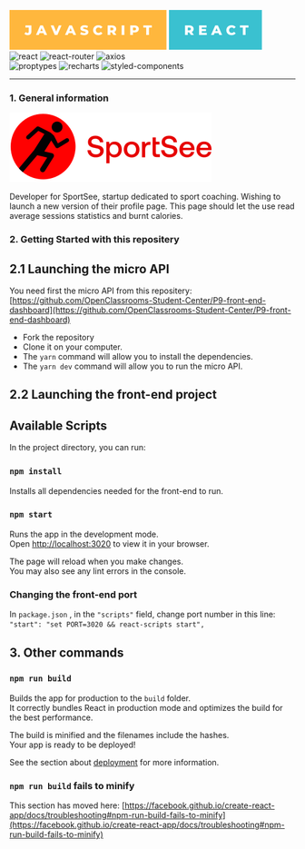 ![JAVASCRIPT](./src/assets/badges/-javascript.svg)
![REACT](./src/assets/badges/-react.svg)
<br>
![react](https://img.shields.io/badge/react-18.2.0-18a7d6?style=for-the-badge&logo=react)
![react-router](https://img.shields.io/badge/react%20router-6.9.0-red?style=for-the-badge&logo=reactrouter)
![axios](https://img.shields.io/badge/axios-1.3.4-blueviolet?style=for-the-badge&logo=axios)
<br>
![proptypes](https://img.shields.io/badge/prop--types-15.8.1-teal?style=for-the-badge&logo=react)
![recharts](https://img.shields.io/badge/recharts-2.4.3-green?style=for-the-badge&logo=react)
![styled-components](https://img.shields.io/badge/styled--components-5.3.8-teal?style=for-the-badge&logo=styled-components)

---

### 1. General information 

![SportSee](./src/assets/logo_sportsee.svg)

Developer for SportSee, startup dedicated to sport coaching. 
Wishing to launch a new version of their profile page. This page should let the use read average sessions statistics and burnt calories.

### 2. Getting Started with this repositery

## 2.1 Launching the micro API

You need first the micro API from this repositery: <br>
[https://github.com/OpenClassrooms-Student-Center/P9-front-end-dashboard](https://github.com/OpenClassrooms-Student-Center/P9-front-end-dashboard)
- Fork the repository
- Clone it on your computer.
- The ` yarn ` command will allow you to install the dependencies.
- The ` yarn dev ` command will allow you to run the micro API.

## 2.2 Launching the front-end project

## Available Scripts

In the project directory, you can run:

### ` npm install `

Installs all dependencies needed for the front-end to run.

### `npm start`

Runs the app in the development mode.\
Open [http://localhost:3020](http://localhost:3020) to view it in your browser.

The page will reload when you make changes.\
You may also see any lint errors in the console.

### Changing the front-end port

In ` package.json ` , in the ` "scripts" ` field, change port number in this line:<br>
` "start": "set PORT=3020 && react-scripts start", ` 

## 3. Other commands

### `npm run build`

Builds the app for production to the `build` folder.\
It correctly bundles React in production mode and optimizes the build for the best performance.

The build is minified and the filenames include the hashes.\
Your app is ready to be deployed!

See the section about [deployment](https://facebook.github.io/create-react-app/docs/deployment) for more information.


### `npm run build` fails to minify

This section has moved here: [https://facebook.github.io/create-react-app/docs/troubleshooting#npm-run-build-fails-to-minify](https://facebook.github.io/create-react-app/docs/troubleshooting#npm-run-build-fails-to-minify)

